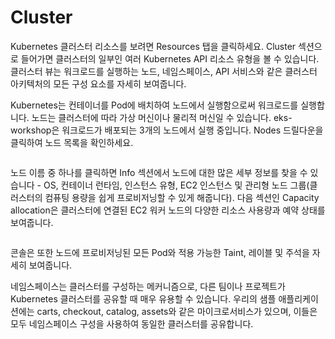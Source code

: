 # Cluster

Kubernetes 클러스터 리소스를 보려면 Resources 탭을 클릭하세요. Cluster 섹션으로 들어가면 클러스터의 일부인 여러 Kubernetes API 리소스 유형을 볼 수 있습니다. 클러스터 뷰는 워크로드를 실행하는 노드, 네임스페이스, API 서비스와 같은 클러스터 아키텍처의 모든 구성 요소를 자세히 보여줍니다.

Kubernetes는 컨테이너를 Pod에 배치하여 노드에서 실행함으로써 워크로드를 실행합니다. 노드는 클러스터에 따라 가상 머신이나 물리적 머신일 수 있습니다. eks-workshop은 워크로드가 배포되는 3개의 노드에서 실행 중입니다. Nodes 드릴다운을 클릭하여 노드 목록을 확인하세요.

<figure><img src="https://eksworkshop.com/assets/images/cluster-node-b27a2dcb4258252df242a644678b9d5f.jpg" alt=""><figcaption></figcaption></figure>

노드 이름 중 하나를 클릭하면 Info 섹션에서 노드에 대한 많은 세부 정보를 찾을 수 있습니다 - OS, 컨테이너 런타임, 인스턴스 유형, EC2 인스턴스 및 관리형 노드 그룹(클러스터의 컴퓨팅 용량을 쉽게 프로비저닝할 수 있게 해줍니다). 다음 섹션인 Capacity allocation은 클러스터에 연결된 EC2 워커 노드의 다양한 리소스 사용량과 예약 상태를 보여줍니다.

<figure><img src="https://eksworkshop.com/assets/images/cluster-node-detail1-63939eda6bd799ef38bf11e6ad8dac68.jpg" alt=""><figcaption></figcaption></figure>

콘솔은 또한 노드에 프로비저닝된 모든 Pod와 적용 가능한 Taint, 레이블 및 주석을 자세히 보여줍니다.

네임스페이스는 클러스터를 구성하는 메커니즘으로, 다른 팀이나 프로젝트가 Kubernetes 클러스터를 공유할 때 매우 유용할 수 있습니다. 우리의 샘플 애플리케이션에는 carts, checkout, catalog, assets와 같은 마이크로서비스가 있으며, 이들은 모두 네임스페이스 구성을 사용하여 동일한 클러스터를 공유합니다.

<figure><img src="https://eksworkshop.com/assets/images/cluster-ns-2a2db3eace39c0faa7a9ad4c13890fa0.jpg" alt=""><figcaption></figcaption></figure>


